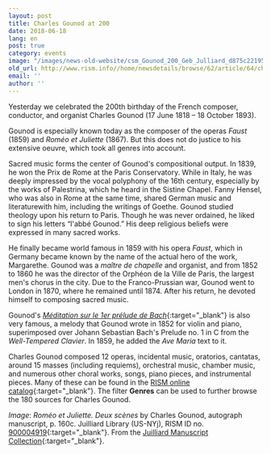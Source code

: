 ```yaml
---
layout: post
title: Charles Gounod at 200
date: 2018-06-18
lang: en
post: true
category: events
image: "/images/news-old-website/csm_Gounod_200_Geb_Julliard_d875c22195.png"
old_url: http://www.rism.info//home/newsdetails/browse/62/article/64/charles-gounod-at-200.html
email: ''
author: ''
---
```


Yesterday we celebrated the 200th birthday of the French composer, conductor, and organist Charles Gounod (17 June 1818 – 18 October 1893).

Gounod is especially known today as the composer of the operas _Faust_ (1859) and _Roméo et Juliette_ (1867). But this does not do justice to his extensive oeuvre, which took all genres into account.

Sacred music forms the center of Gounod's compositional output. In 1839, he won the Prix de Rome at the Paris Conservatory. While in Italy, he was deeply impressed by the vocal polyphony of the 16th century, especially by the works of Palestrina, which he heard in the Sistine Chapel. Fanny Hensel, who was also in Rome at the same time, shared German music and literaturewith him, including the writings of Goethe. Gounod studied theology upon his return to Paris. Though he was never ordained, he liked to sign his letters “l'abbé Gounod.” His deep religious beliefs were expressed in many sacred works.

He finally became world famous in 1859 with his opera _Faust_, which in Germany became known by the name of the actual hero of the work, Margarethe. Gounod was a _maître de chapelle_ and organist, and from 1852 to 1860 he was the director of the Orphéon de la Ville de Paris, the largest men's chorus in the city. Due to the Franco-Prussian war, Gounod went to London in 1870, where he remained until 1874. After his return, he devoted himself to composing sacred music.

Gounod's [_Méditation sur le 1er prélude de Bach_](https://opac.rism.info/search?id=455032074&Language=en){:target="_blank"} is also very famous, a melody that Gounod wrote in 1852 for violin and piano, superimposed over Johann Sebastian Bach's Prelude no. 1 in C from the _Well-Tempered Clavier_. In 1859, he added the _Ave Maria_ text to it.

Charles Gounod composed 12 operas, incidental music, oratorios, cantatas, around 15 masses (including requiems), orchestral music, chamber music, and numerous other choral works, songs, piano pieces, and instrumental pieces. Many of these can be found in the [RISM online catalog](https://opac.rism.info/search?View=rism&author=Gounod+Charles-Francois&Language=en){:target="_blank"}. The filter **Genres** can be used to further browse the 180 sources for Charles Gounod.

_Image_: _Roméo et Juliette. Deux scènes_ by Charles Gounod, autograph manuscript, p. 160c. Juilliard Library (US-NYj), RISM ID no. [900004919](https://opac.rism.info/search?id=900004919&Language=en){:target="_blank"}. From the [Juilliard Manuscript Collection](http://juilliardmanuscriptcollection.org/manuscript/romeo-et-juliette/){:target="_blank"}.


